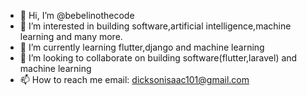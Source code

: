 - 👋 Hi, I’m @bebelinothecode
- 👀 I’m interested in building software,artificial intelligence,machine learning and many more.
- 🌱 I’m currently learning  flutter,django  and machine learning
- 💞️ I’m looking to collaborate on building software(flutter,laravel) and machine learning
- 📫 How to reach me email: dicksonisaac101@gmail.com

<!---
bebelinothecode/bebelinothecode is a ✨ special ✨ repository because its `README.md` (this file) appears on your GitHub profile.
You can click the Preview link to take a look at your changes.
--->
